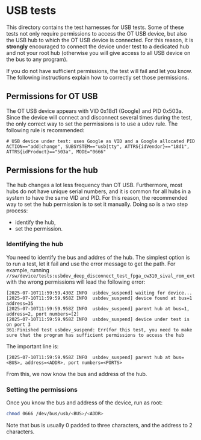 # USB tests

This directory contains the test harnesses for USB tests.
Some of these tests not only require permissions to access the OT USB device,
but also the USB hub to which the OT USB device is connected.
For this reason, it is **strongly** encouraged to connect the device under test
to a dedicated hub and not your root hub (otherwise you will give access to all USB
device on the bus to any program).

If you do not have sufficient permissions, the test will fail and let you know.
The following instructions explain how to correctly set those permissions.

## Permissions for OT USB

The OT USB device appears with VID 0x18d1 (Google) and PID 0x503a.
Since the device will connect and disconnect several times during the test,
the only correct way to set the permissions is to use a udev rule.
The following rule is recommended:
```
# USB device under test: uses Google as VID and a Google allocated PID
ACTION=="add|change", SUBSYSTEM=="usb|tty", ATTRS{idVendor}=="18d1", ATTRS{idProduct}=="503a", MODE="0666"
```

## Permissions for the hub

The hub changes a lot less frequency than OT USB. Furthermore, most hubs do not have unique serial numbers,
and it is common for all hubs in a system to have the same VID and PID. For this reason, the recommended
way to set the hub permission is to set it manually. Doing so is a two step process:
- identify the hub,
- set the permission.

### Identifying the hub

You need to identify the bus and addres of the hub.
The simplest option is to run a test, let it fail and use the error message to get the path.
For example, running `//sw/device/tests:usbdev_deep_disconnect_test_fpga_cw310_sival_rom_ext` with
the wrong permissions will lead the following error:
```
[2025-07-10T11:59:59.430Z INFO  usbdev_suspend] waiting for device...
[2025-07-10T11:59:59.958Z INFO  usbdev_suspend] device found at bus=1 address=35
[2025-07-10T11:59:59.958Z INFO  usbdev_suspend] parent hub at bus=1, address=2, port numbers=[2]
[2025-07-10T11:59:59.958Z INFO  usbdev_suspend] device under test is on port 3
361:Finished test usbdev_suspend: Err(for this test, you need to make sure that the program has sufficient permissions to access the hub
```
The important line is:
```
[2025-07-10T11:59:59.958Z INFO  usbdev_suspend] parent hub at bus=<BUS>, address=<ADDR>, port numbers=<PORTS>
```
From this, we now know the bus and address of the hub.

### Setting the permissions

Once you know the bus and address of the device, run as root:
```bash
chmod 0666 /dev/bus/usb/<BUS>/<ADDR>
```
Note that bus is usually 0 padded to three characters, and the address to 2 characters.
